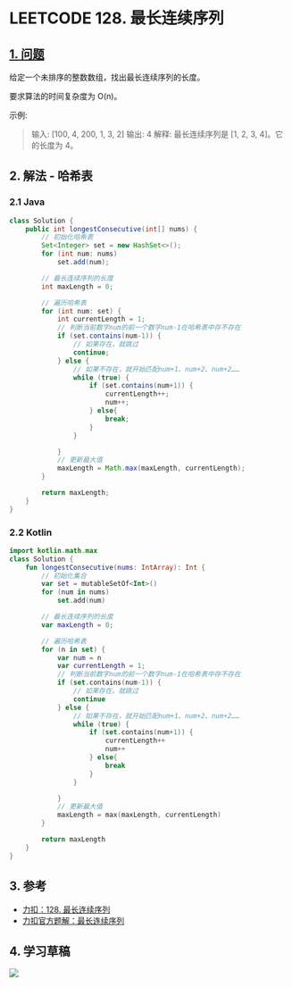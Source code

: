 # LEETCODE 128. 最长连续序列

## [1. 问题](https://leetcode-cn.com/problems/longest-consecutive-sequence/)

给定一个未排序的整数数组，找出最长连续序列的长度。

要求算法的时间复杂度为 O(n)。

示例:

> 输入: \[100, 4, 200, 1, 3, 2] 输出: 4 解释: 最长连续序列是 \[1, 2, 3, 4]。它的长度为 4。

## 2. 解法 - 哈希表

### 2.1 Java

```java
class Solution {
    public int longestConsecutive(int[] nums) {
        // 初始化哈希表
        Set<Integer> set = new HashSet<>();
        for (int num: nums)
            set.add(num);

        // 最长连续序列的长度
        int maxLength = 0;

        // 遍历哈希表
        for (int num: set) {
            int currentLength = 1;
            // 判断当前数字num的前一个数字num-1在哈希表中存不存在
            if (set.contains(num-1)) {
                // 如果存在，就跳过
                continue;
            } else {
                // 如果不存在，就开始匹配num+1、num+2、num+2……
                while (true) {
                    if (set.contains(num+1)) {
                        currentLength++;
                        num++;
                    } else{
                        break;
                    }
                }

            }
            // 更新最大值
            maxLength = Math.max(maxLength, currentLength);
        }

        return maxLength;
    }
}
```

### 2.2 Kotlin

```kotlin
import kotlin.math.max
class Solution {
    fun longestConsecutive(nums: IntArray): Int {
        // 初始化集合
        var set = mutableSetOf<Int>()
        for (num in nums)
            set.add(num)

        // 最长连续序列的长度
        var maxLength = 0;

        // 遍历哈希表
        for (n in set) {
            var num = n
            var currentLength = 1;
            // 判断当前数字num的前一个数字num-1在哈希表中存不存在
            if (set.contains(num-1)) {
                // 如果存在，就跳过
                continue
            } else {
                // 如果不存在，就开始匹配num+1、num+2、num+2……
                while (true) {
                    if (set.contains(num+1)) {
                        currentLength++
                        num++
                    } else{
                        break
                    }
                }

            }
            // 更新最大值
            maxLength = max(maxLength, currentLength)
        }

        return maxLength
    }
}
```

## 3. 参考

* [力扣：128. 最长连续序列](https://leetcode-cn.com/problems/longest-consecutive-sequence/)
* [力扣官方题解：最长连续序列](https://leetcode-cn.com/problems/longest-consecutive-sequence/solution/zui-chang-lian-xu-xu-lie-by-leetcode-solution/)

## 4. 学习草稿

![](https://777blog.oss-cn-shanghai.aliyuncs.com/blog%20pic/IMG\_4305.JPG)

